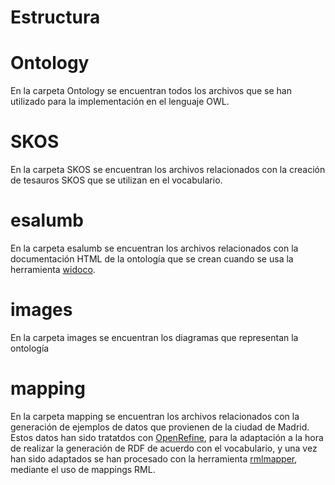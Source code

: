 # Estructura
# Ontology
En la carpeta Ontology se encuentran todos los archivos que se han utilizado para la implementación en el lenguaje OWL.

# SKOS
En la carpeta SKOS se encuentran los archivos relacionados con la creación de tesauros SKOS que se utilizan en el vocabulario.

# esalumb 
En la carpeta esalumb se encuentran los archivos relacionados con la documentación HTML de la ontología que se crean cuando se usa la herramienta [widoco](https://github.com/dgarijo/Widoco).

# images
En la carpeta images se encuentran los diagramas que representan la ontología

# mapping
En la carpeta mapping se encuentran los archivos relacionados con la generación de ejemplos de datos que provienen de la ciudad de Madrid. Estos datos han sido tratatdos con [OpenRefine](https://openrefine.org/), para la adaptación a la hora de realizar la generación de RDF de acuerdo con el vocabulario, y una vez han sido adaptados se han procesado con la herramienta [rmlmapper](https://github.com/RMLio/rmlmapper-java), mediante el uso de mappings RML.
